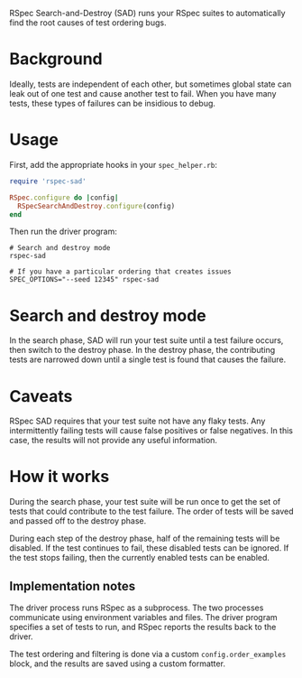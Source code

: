 RSpec Search-and-Destroy (SAD) runs your RSpec suites to automatically
find the root causes of test ordering bugs.

# Background

Ideally, tests are independent of each other, but sometimes global
state can leak out of one test and cause another test to fail. When
you have many tests, these types of failures can be insidious to
debug.

# Usage

First, add the appropriate hooks in your `spec_helper.rb`:

```ruby
require 'rspec-sad'

RSpec.configure do |config|
  RSpecSearchAndDestroy.configure(config)
end
```

Then run the driver program:

```
# Search and destroy mode
rspec-sad

# If you have a particular ordering that creates issues
SPEC_OPTIONS="--seed 12345" rspec-sad
```

# Search and destroy mode

In the search phase, SAD will run your test suite until a test failure
occurs, then switch to the destroy phase. In the destroy phase, the
contributing tests are narrowed down until a single test is found that
causes the failure.

# Caveats

RSpec SAD requires that your test suite not have any flaky tests. Any
intermittently failing tests will cause false positives or false
negatives. In this case, the results will not provide any useful
information.

# How it works

During the search phase, your test suite will be run once to get the
set of tests that could contribute to the test failure. The order of
tests will be saved and passed off to the destroy phase.

During each step of the destroy phase, half of the remaining tests
will be disabled. If the test continues to fail, these disabled tests
can be ignored. If the test stops failing, then the currently enabled
tests can be enabled.

## Implementation notes

The driver process runs RSpec as a subprocess. The two processes
communicate using environment variables and files. The driver program
specifies a set of tests to run, and RSpec reports the results back to
the driver.

The test ordering and filtering is done via a custom
`config.order_examples` block, and the results are saved using a
custom formatter.
